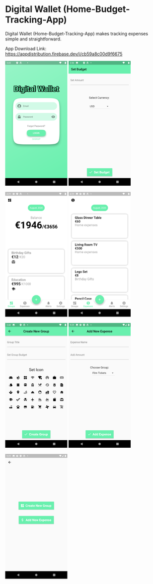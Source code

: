 # Digital Wallet (Home-Budget-Tracking-App)
Digital Wallet (Home-Budget-Tracking-App) makes tracking expenses simple and straightforward.

App Download Link: https://appdistribution.firebase.dev/i/cb59a8c00d9f6675

<img width="200" alt="portfolio_view" src="assets/Screenshot_20200810-154518.png"> <img width="200" alt="portfolio_view" src="assets/Screenshot_20200810-155028.png">
<br>
<br>
<img width="200" alt="portfolio_view" src="assets/Screenshot_20200810-162925.png"> <img width="200" alt="portfolio_view" src="assets/Screenshot_20200810-162956.png">
<br>
<br>
<img width="200" alt="portfolio_view" src="assets/Screenshot_20200810-154836.png"> <img width="200" alt="portfolio_view" src="assets/Screenshot_20200810-212952.png">
<br>
<br>
<img width="200" alt="portfolio_view" src="assets/Screenshot_20200810-212921.png">
